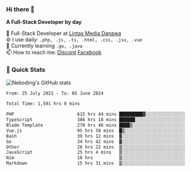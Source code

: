 ### Hi there 👋

**A Full-Stack Developer by day**

🔭 Full-Stack Developer at [Lintas Media Danawa](https://www.lintasmediadanawa.com/)  
⚙️ I use daily: `.php, .js, .ts, .html, .css, .jsx, .vue`  
🌱 Currently learning `.go, .java`  
📫 How to reach me: [Discord](https://discordapp.com/users/984448732999327766)  [Facebook](https://fb.me/tyvandi)  

### 🚀 Quick Stats  

![Nekoding's GitHub stats](https://github-readme-stats.vercel.app/api?username=nekoding&show_icons=true)

<!--START_SECTION:waka-->

```txt
From: 25 July 2021 - To: 05 June 2024

Total Time: 1,591 hrs 8 mins

PHP                        615 hrs 44 mins █████████▓░░░░░░░░░░░░░░░   38.07 %
TypeScript                 386 hrs 18 mins ██████░░░░░░░░░░░░░░░░░░░   23.88 %
Blade Template             270 hrs 46 mins ████▒░░░░░░░░░░░░░░░░░░░░   16.74 %
Vue.js                     95 hrs 58 mins  █▒░░░░░░░░░░░░░░░░░░░░░░░   05.93 %
Bash                       39 hrs 12 mins  ▓░░░░░░░░░░░░░░░░░░░░░░░░   02.42 %
Go                         34 hrs 42 mins  ▓░░░░░░░░░░░░░░░░░░░░░░░░   02.15 %
Other                      26 hrs 22 mins  ▒░░░░░░░░░░░░░░░░░░░░░░░░   01.63 %
JavaScript                 25 hrs 4 mins   ▒░░░░░░░░░░░░░░░░░░░░░░░░   01.55 %
Nim                        16 hrs          ▒░░░░░░░░░░░░░░░░░░░░░░░░   00.99 %
Markdown                   15 hrs 31 mins  ▒░░░░░░░░░░░░░░░░░░░░░░░░   00.96 %
```

<!--END_SECTION:waka-->

<!--
**nekoding/nekoding** is a ✨ _special_ ✨ repository because its `README.md` (this file) appears on your GitHub profile.

Here are some ideas to get you started:

- 🔭 I’m currently working on ...
- 🌱 I’m currently learning ...
- 👯 I’m looking to collaborate on ...
- 🤔 I’m looking for help with ...
- 💬 Ask me about ...
- 📫 How to reach me: ...
- 😄 Pronouns: ...
- ⚡ Fun fact: ...
-->
